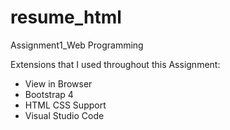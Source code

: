 # resume_html
 Assignment1_Web Programming

Extensions that I used throughout this Assignment:

- View in Browser
- Bootstrap 4
- HTML CSS Support
- Visual Studio Code